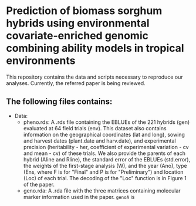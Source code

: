 # Prediction of biomass sorghum hybrids using environmental covariate-enriched genomic combining ability models in tropical environments

This repository contains the data and scripts necessary to reproduce our analyses. Currently, the referred paper is being reviewed.

## The following files contains: 

-   Data: 
    -    pheno.rds: A .rds file containing the EBLUEs of the 221 hybrids (gen) evaluated at 64 field trials (env). This dataset also contains information on the geographical coordinates (lat and long), sowing and harvest dates (plant.date and harv.date), and experimental precision (heritability - her, coefficient of experimental variation - cv and mean - cv) of these trials. We also provide the parents of each hybrid (Aline and Rline), the standard error of the EBLUEs (std.error), the weights of the first-stage analysis (W), and the year (Ano), type (Ens, where F is for "Final" and P is for "Preliminary") and location (Loc) of each trial. The decoding of the "Loc" function is in Figure 1 of the paper.
    -   geno.rda: A .rda file with the three matrices containing molecular marker information used in the paper. `genoA` is 